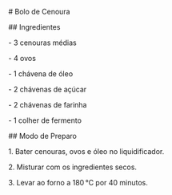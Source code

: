 \# Bolo de Cenoura



\## Ingredientes

\- 3 cenouras médias

\- 4 ovos

\- 1 chávena de óleo

\- 2 chávenas de açúcar

\- 2 chávenas de farinha

\- 1 colher de fermento



\## Modo de Preparo

1\. Bater cenouras, ovos e óleo no liquidificador.

2\. Misturar com os ingredientes secos.

3\. Levar ao forno a 180 °C por 40 minutos.




